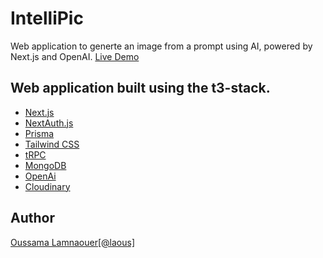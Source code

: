 # IntelliPic

Web application to generte an image from a prompt using AI, powered by Next.js and OpenAI.
[Live Demo](https://ai-prompt-to-images.vercel.app/)


## Web application built using the t3-stack.

- [Next.js](https://nextjs.org)
- [NextAuth.js](https://next-auth.js.org)
- [Prisma](https://prisma.io)
- [Tailwind CSS](https://tailwindcss.com)
- [tRPC](https://trpc.io)
- [MongoDB](https://www.mongodb.com/)
- [OpenAi](https://openai.com/)
- [Cloudinary](https://cloudinary.com/)


## Author
[Oussama Lamnaouer[@laous]](https://linkedin.com.in/oussamalm)


